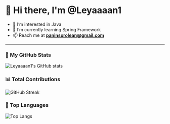 # 👋 Hi there, I'm @Leyaaaan1

- 👀 I’m interested in Java  
- 🌱 I’m currently learning Spring Framework  
- 📫 Reach me at **paninsorolean@gmail.com**

---

### 🔧 My GitHub Stats
![Leyaaaan1's GitHub stats](https://github-readme-stats.vercel.app/api?username=Leyaaaan1&show_icons=true&theme=tokyonight&count_private=true&include_all_commits=true)

### 📊 Total Contributions
![GitHub Streak](https://github-readme-streak-stats.herokuapp.com?user=Leyaaaan1&theme=tokyonight&hide_border=false)

### 🧠 Top Languages
![Top Langs](https://github-readme-stats.vercel.app/api/top-langs/?username=Leyaaaan1&layout=compact&theme=tokyonight&langs_count=20)


<!---
Leyaaaan1/Leyaaaan1 is a ✨ special ✨ repository because its `README.md` (this file) appears on your GitHub profile.
You can click the Preview link to take a look at your changes.
--->
